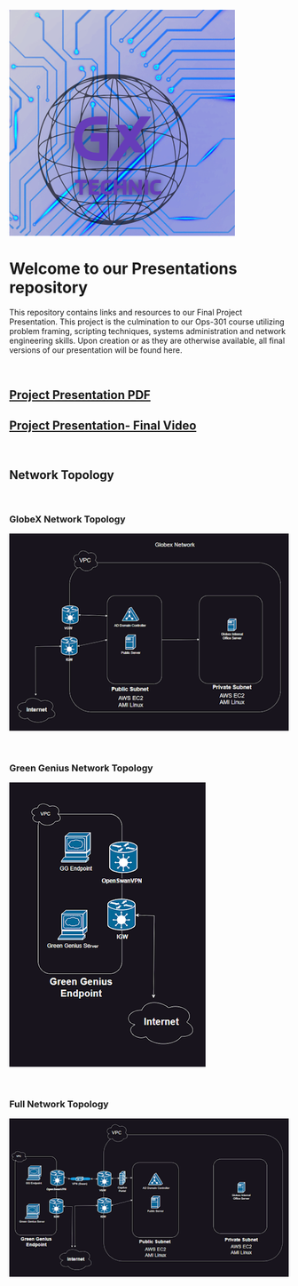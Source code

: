 ![Logo](./assets/Logo.png)

# Welcome to our Presentations repository

 This repository contains links and resources to our Final Project Presentation. This project is the culmination to our Ops-301 course utilizing problem framing, scripting techniques, systems administration and network engineering skills. Upon creation or as they are otherwise available, all final versions of our presentation will be found here.

<br>

## [Project Presentation PDF](./assets/Seattle_Ops301d8_Final_Team%231_Presentation_Slides%20(1).pdf)

## [Project Presentation- Final Video]()

<br>

## Network Topology

<!-- ![Network Topology](./Topology/Topology_v1.pngG) -->

<br>

### GlobeX Network Topology

![GlobeX Network Topology](./assets/GlobeXTop.png)

<br>

### Green Genius Network Topology

![Green Genius Network Topology](./assets/GreenGenius.png)

<br>

### Full Network Topology

![Full Network Topology](./assets/FullNetwork.png)
